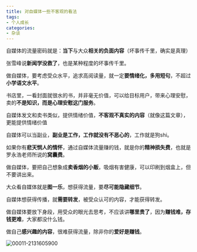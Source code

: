 ```yaml
---
title: 对自媒体一些不客观的看法
tags:
- 个人成长
categories:
- 杂谈
---
```



自媒体的流量密码就是：**当下**与大众**相关的负面内容**（坏事传千里，确实是真理）

张雪峰说**新闻学没救了**，也是某种程度的坏事传千里。

做自媒体，要考虑受众水平，追求高阅读量，就一定**要情绪化，多用短句**，不超过**小学语文水平**。

书店里，一看封面就很水的书，并非毫无价值，可以给目标用户，带来心理安慰，卖的**不是知识，而是心理安慰这门服务**。

自媒体发文和卖书类似，提供情绪价值，**不客观不真实的内容**（就像这篇文章），更能提供情绪价值

自媒体可以当副业，**副业是工作，工作就没有不恶心的**，工作就是狗shi。

如果你有**悲天悯人的情怀**，通过自媒体流量赚的钱，就是你的**精神损失费**，也就是罗永浩老师所说的**窝囊费**。

做自媒体，要把自己想象成**卖香烟的小贩**，吸烟有害健康，可以印刷到烟盒上，但不要讲出来。

大众看自媒体就是**图一乐**，想获得流量，要**尽可能隐藏细节**。

自媒体想获得传播，就**需要转发**，被受众认可的内容，才能获得转发。

做自媒体要放下身段，用受众的眼光去思考，不应该讲**哪里贵了**，因为**赚钱难，存钱更难**，大家都没什么钱。

做自己**感兴趣的内容**，很难获得流量，除非你的**爱好是赚钱**。

![00011-2131605900](https://cdn.fangyuanxiaozhan.com/assets/16962065045754KFwwmW6.png)
